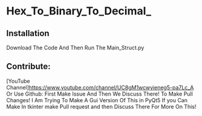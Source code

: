 # Hex_To_Binary_To_Decimal_

## Installation
Download The Code And Then Run The Main_Struct.py

## Contribute:
[YouTube Channel]https://www.youtube.com/channel/UC8gM1wcwyieneg5-pa7Lc_A
Or Use Github:
First Make Issue And Then We Discuss There!
To Make Pull Changes!
I Am Trying To Make A Gui Version Of This in PyQt5 If you Can Make In tkinter make Pull request and then Discuss There For More On This!
